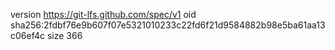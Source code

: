 version https://git-lfs.github.com/spec/v1
oid sha256:2fdbf76e9b607f07e5321010233c22fd6f21d9584882b98e5ba61aa13c06ef4c
size 366
